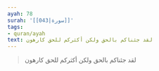 ```yaml
---
ayah: 78
surah: '[[043|سورة]]'
tags:
- quran/ayah
text: لقد جئناكم بالحق ولكن أكثركم للحق كارهون
---
```

> لقد جئناكم بالحق ولكن أكثركم للحق كارهون
